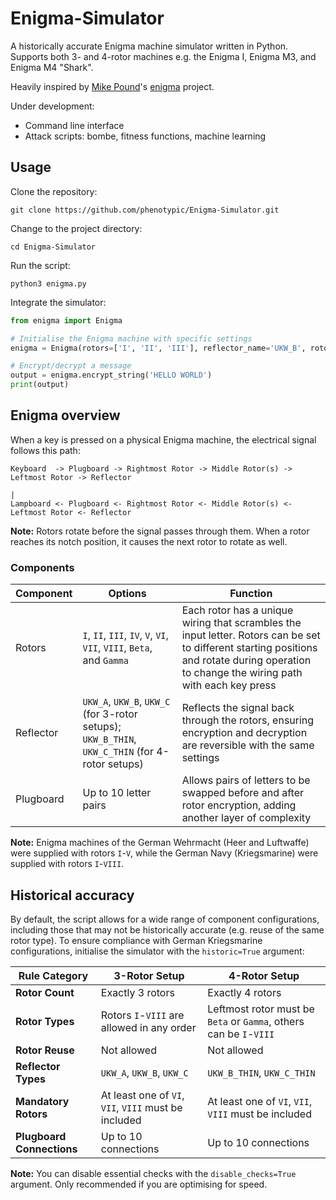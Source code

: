 # Enigma-Simulator

A historically accurate Enigma machine simulator written in Python. Supports both 3- and 4-rotor machines e.g. the Enigma I, Enigma M3, and Enigma M4 "Shark".

Heavily inspired by [Mike Pound](https://github.com/mikepound)'s [enigma](https://github.com/mikepound/enigma) project.

Under development:

- Command line interface
- Attack scripts: bombe, fitness functions, machine learning

## Usage

Clone the repository:
```
git clone https://github.com/phenotypic/Enigma-Simulator.git
```

Change to the project directory:
```
cd Enigma-Simulator
```

Run the script:
```
python3 enigma.py
```

Integrate the simulator:
```python
from enigma import Enigma

# Initialise the Enigma machine with specific settings
enigma = Enigma(rotors=['I', 'II', 'III'], reflector_name='UKW_B', rotor_positions=[1, 1, 1], ring_settings=[1, 1, 1], plugboard_connections='AB CD EF')

# Encrypt/decrypt a message
output = enigma.encrypt_string('HELLO WORLD')
print(output)
```

## Enigma overview

When a key is pressed on a physical Enigma machine, the electrical signal follows this path:

```
Keyboard  -> Plugboard -> Rightmost Rotor -> Middle Rotor(s) -> Leftmost Rotor -> Reflector
                                                                                      |
Lampboard <- Plugboard <- Rightmost Rotor <- Middle Rotor(s) <- Leftmost Rotor <- Reflector
```

**Note:** Rotors rotate before the signal passes through them. When a rotor reaches its notch position, it causes the next rotor to rotate as well.

### Components

| Component | Options | Function |
| --- | --- | --- |
| Rotors | `I`, `II`, `III`, `IV`, `V`, `VI`, `VII`, `VIII`, `Beta`, and `Gamma` | Each rotor has a unique wiring that scrambles the input letter. Rotors can be set to different starting positions and rotate during operation to change the wiring path with each key press |
| Reflector | `UKW_A`, `UKW_B`, `UKW_C` (for 3-rotor setups); `UKW_B_THIN`, `UKW_C_THIN` (for 4-rotor setups) | Reflects the signal back through the rotors, ensuring encryption and decryption are reversible with the same settings |
| Plugboard | Up to 10 letter pairs | Allows pairs of letters to be swapped before and after rotor encryption, adding another layer of complexity |

**Note:** Enigma machines of the German Wehrmacht (Heer and Luftwaffe) were supplied with rotors `I`-`V`, while the German Navy (Kriegsmarine) were supplied with rotors `I`-`VIII`.

## Historical accuracy

By default, the script allows for a wide range of component configurations, including those that may not be historically accurate (e.g. reuse of the same rotor type). To ensure compliance with German Kriegsmarine configurations, initialise the simulator with the `historic=True` argument:

| Rule Category | 3-Rotor Setup | 4-Rotor Setup |
| --- | --- | --- |
| **Rotor Count** | Exactly 3 rotors | Exactly 4 rotors |
| **Rotor Types** | Rotors `I`-`VIII` are allowed in any order | Leftmost rotor must be `Beta` or `Gamma`, others can be `I`-`VIII` |
| **Rotor Reuse** | Not allowed | Not allowed |
| **Reflector Types** | `UKW_A`, `UKW_B`, `UKW_C` | `UKW_B_THIN`, `UKW_C_THIN` |
| **Mandatory Rotors** | At least one of `VI`, `VII`, `VIII` must be included | At least one of `VI`, `VII`, `VIII` must be included |
| **Plugboard Connections** | Up to 10 connections | Up to 10 connections |

**Note:** You can disable essential checks with the `disable_checks=True` argument. Only recommended if you are optimising for speed.


